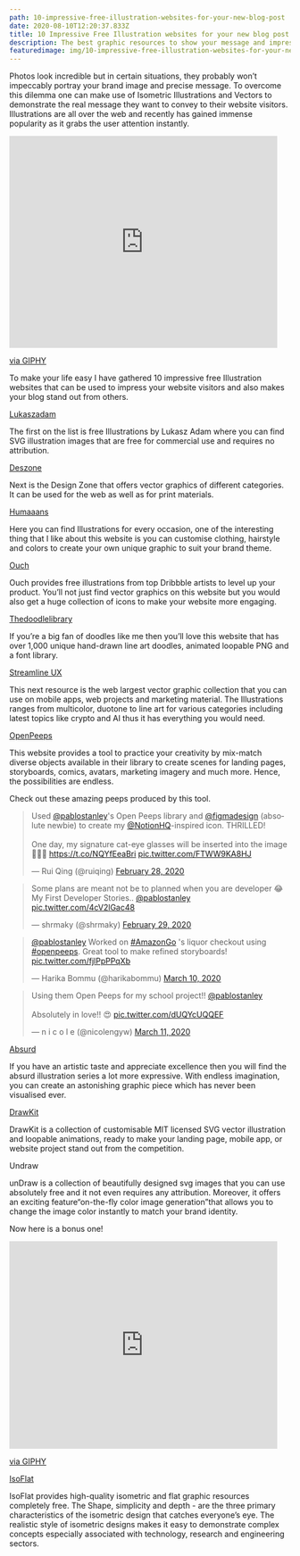 ```yaml
---
path: 10-impressive-free-illustration-websites-for-your-new-blog-post
date: 2020-08-10T12:20:37.833Z
title: 10 Impressive Free Illustration websites for your new blog post
description: The best graphic resources to show your message and impress your audience.
featuredimage: img/10-impressive-free-illustration-websites-for-your-new-blog-post.svg
---
```

<!--StartFragment-->

Photos look incredible but in certain situations, they probably won’t impeccably portray your brand image and precise message. To overcome this dilemma one can make use of Isometric Illustrations and Vectors to demonstrate the real message they want to convey to their website visitors. Illustrations are all over the web and recently has gained immense popularity as it grabs the user attention instantly.

<iframe src="https://giphy.com/embed/3otPoAAdbeJA97NPJ6" width="480" height="380" frameBorder="0" class="giphy-embed" allowFullScreen></iframe><p><a href="https://giphy.com/gifs/filmeditor-the-legend-of-sleepy-hollow-3otPoAAdbeJA97NPJ6">via GIPHY</a></p>

To make your life easy I have gathered 10 impressive free Illustration websites that can be used to impress your website visitors and also makes your blog stand out from others.

[Lukaszadam](https://lukaszadam.com/illustrations)

The first on the list is free Illustrations by Lukasz Adam where you can find SVG illustration images that are free for commercial use and requires no attribution.

[Deszone](https://deszone.net/category/all-graphics/)

Next is the Design Zone that offers vector graphics of different categories. It can be used for the web as well as for print materials.

[Humaaans](https://www.humaaans.com/)

Here you can find Illustrations for every occasion, one of the interesting thing that I like about this website is you can customise clothing, hairstyle and colors to create your own unique graphic to suit your brand theme.

[Ouch](https://icons8.com/illustrations/styles)

Ouch provides free illustrations from top Dribbble artists to level up your product. You’ll not just find vector graphics on this website but you would also get a huge collection of icons to make your website more engaging.

[Thedoodlelibrary](https://www.thedoodlelibrary.com/)

If you’re a big fan of doodles like me then you’ll love this website that has over 1,000 unique hand-drawn line art doodles, animated loopable PNG and a font library.

[Streamline UX](https://www.streamlineicons.com/ux/)

This next resource is the web largest vector graphic collection that you can use on mobile apps, web projects and marketing material. The Illustrations ranges from multicolor, duotone to line art for various categories including latest topics like crypto and AI thus it has everything you would need.

[OpenPeeps](https://www.openpeeps.com/)

This website provides a tool to practice your creativity by mix-match diverse objects available in their library to create scenes for landing pages, storyboards, comics, avatars, marketing imagery and much more. Hence, the possibilities are endless.

Check out these amazing peeps produced by this tool.

<blockquote class="twitter-tweet"><p lang="en" dir="ltr">Used <a href="https://twitter.com/pablostanley?ref_src=twsrc%5Etfw">@pablostanley</a>&#39;s Open Peeps library and <a href="https://twitter.com/figmadesign?ref_src=twsrc%5Etfw">@figmadesign</a> (absolute newbie) to create my <a href="https://twitter.com/NotionHQ?ref_src=twsrc%5Etfw">@NotionHQ</a>-inspired icon. THRILLED!<br /><br />One day, my signature cat-eye glasses will be inserted into the image💜🧡💚 <a href="https://t.co/NQYfEeaBri">https://t.co/NQYfEeaBri</a> <a href="https://t.co/FTWW9KA8HJ">pic.twitter.com/FTWW9KA8HJ</a></p>&mdash; Rui Qing (@ruiqing) <a href="https://twitter.com/ruiqing/status/1233236776573001728?ref_src=twsrc%5Etfw">February 28, 2020</a></blockquote> <script async src="https://platform.twitter.com/widgets.js" charset="utf-8"></script>

<blockquote class="twitter-tweet"><p lang="en" dir="ltr">Some plans are meant not be to planned when you are developer 😂<br />My First Developer Stories.. <a href="https://twitter.com/pablostanley?ref_src=twsrc%5Etfw">@pablostanley</a> <a href="https://t.co/4cV2lGac48">pic.twitter.com/4cV2lGac48</a></p>&mdash; shrmaky (@shrmaky) <a href="https://twitter.com/shrmaky/status/1233650428857982981?ref_src=twsrc%5Etfw">February 29, 2020</a></blockquote> <script async src="https://platform.twitter.com/widgets.js" charset="utf-8"></script>

<blockquote class="twitter-tweet"><p lang="en" dir="ltr"><a href="https://twitter.com/pablostanley?ref_src=twsrc%5Etfw">@pablostanley</a> Worked on <a href="https://twitter.com/hashtag/AmazonGo?src=hash&amp;ref_src=twsrc%5Etfw">#AmazonGo</a> &#39;s liquor checkout using <a href="https://twitter.com/hashtag/openpeeps?src=hash&amp;ref_src=twsrc%5Etfw">#openpeeps</a>. Great tool to make refined storyboards! <a href="https://t.co/fjlPpPPqXb">pic.twitter.com/fjlPpPPqXb</a></p>&mdash; Harika Bommu (@harikabommu) <a href="https://twitter.com/harikabommu/status/1237408254398955522?ref_src=twsrc%5Etfw">March 10, 2020</a></blockquote> <script async src="https://platform.twitter.com/widgets.js" charset="utf-8"></script>

<blockquote class="twitter-tweet"><p lang="en" dir="ltr">Using them Open Peeps for my school project!! <a href="https://twitter.com/pablostanley?ref_src=twsrc%5Etfw">@pablostanley</a> <br /><br />Absolutely in love!! 😍 <a href="https://t.co/dUQYcUQQEF">pic.twitter.com/dUQYcUQQEF</a></p>&mdash; n i c o l e (@nicolengyw) <a href="https://twitter.com/nicolengyw/status/1237798617219502081?ref_src=twsrc%5Etfw">March 11, 2020</a></blockquote> <script async src="https://platform.twitter.com/widgets.js" charset="utf-8"></script>

[Absurd](https://absurd.design/)

If you have an artistic taste and appreciate excellence then you will find the absurd illustration series a lot more expressive. With endless imagination, you can create an astonishing graphic piece which has never been visualised ever.

[DrawKit](https://www.drawkit.io/)

DrawKit is a collection of customisable MIT licensed SVG vector illustration and loopable animations, ready to make your landing page, mobile app, or website project stand out from the competition.

Undraw

unDraw is a collection of beautifully designed svg images that you can use absolutely free and it not even requires any attribution. Moreover, it offers an exciting feature“on-the-fly color image generation”that allows you to change the image color instantly to match your brand identity.

Now here is a bonus one!

<iframe src="https://giphy.com/embed/rhfxbPtm4m5uo" width="480" height="372" frameBorder="0" class="giphy-embed" allowFullScreen></iframe><p><a href="https://giphy.com/gifs/win-rhfxbPtm4m5uo">via GIPHY</a></p>

[IsoFlat](https://isoflat.com/)

IsoFlat provides high-quality isometric and flat graphic resources completely free. The Shape, simplicity and depth - are the three primary characteristics of the isometric design that catches everyone’s eye. The realistic style of isometric designs makes it easy to demonstrate complex concepts especially associated with technology, research and engineering sectors.

<!--EndFragment-->